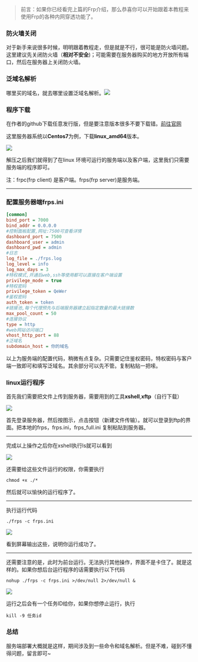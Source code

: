 > 前言：如果你已经看完上篇的Frp介绍，那么恭喜你可以开始跟着本教程来使用Frp的各种内网穿透功能了。

### 防火墙关闭

对于新手来说很多时候，明明跟着教程走，但是就是不行，很可能是防火墙问题。这里建议先关闭防火墙（**相对不安全**)；可能需要在服务器购买的地方开放所有端口，然后在服务器上关闭防火墙。

### 泛域名解析

哪里买的域名，就去哪里设置泛域名解析。![](https://zxx.one/imgs/2019/11/e953ea07900c0d73.png)

### 程序下载

在作者的github下载任意发行版，但是要注意版本很多不要下载错。[前往官网]([https://github.com/fatedier/frp/releases])

这里服务器系统以**Centos7**为例，下载**linux_amd64**版本。

![](https://zxx.one/imgs/2019/11/f73f5b1ae76bcefa.png)

解压之后我们就得到了在linux 环境可运行的服务端以及客户端，这里我们只需要服务端的程序即可。

注：frpc(frp client) 是客户端。frps(frp server)是服务端。

---

### 配置服务器端frps.ini

```ini
[common]
bind_port = 7000
bind_addr = 0.0.0.0
#控制面板配置,网址:7500可查看详情
dashboard_port = 7500
dashboard_user = admin
dashboard_pwd = admin
#日志
log_file = ./frps.log
log_level = info
log_max_days = 3
#特权模式,开通后web,ssh等使用都可以直接在客户端设置
privilege_mode = true
#特权密码
privilege_token = QeWer
#鉴权密码
auth_token = token
#链接池,每个代理预先与后端服务器建立起指定数量的最大链接数
max_pool_count = 50
#连接协议
type = http
#web网站访问端口
vhost_http_port = 88
#泛域名
subdomain_host = 你的域名
```

以上为服务端的配置代码，稍微有点复杂。只需要记住鉴权密码，特权密码与客户端一致即可和填写泛域名。其余部分可以先不管。复制粘贴一把嗦。

### linux运行程序

首先我们需要把文件上传到服务器，需要用到的工具**xshell**,**xftp**（自行下载）

![](https://zxx.one/imgs/2019/11/3695dd258397e23a.png)

首先登录服务器，然后按图示，点击按钮（新建文件传输）。就可以登录到ftp的界面。把本地的frps，frps.ini，frps_full.ini 复制粘贴到服务器。

---

完成以上操作之后你在xshell执行ls就可以看到

![](https://zxx.one/imgs/2019/11/ce2f662a76a2b029.png)

还需要给这些文件运行的权限，你需要执行

```
chmod +x ./*
```

然后就可以愉快的运行程序了。

---

执行运行代码

```
./frps -c frps.ini
```

![](https://zxx.one/imgs/2019/11/6abe99fcff8ed3b6.png)

看到屏幕输出这些，说明你运行成功了。

---

还需要注意的是，此时为前台运行。无法执行其他操作，界面不是卡住了。就是这样的。如果你想后台运行程序的话需要执行以下代码

```
nohup ./frps -c frps.ini >/dev/null 2>/dev/null &
```

![](https://zxx.one/imgs/2019/11/4419d07d541c40f4.png)

运行之后会有一个任务ID给你，如果你想停止运行，执行

```
kill -9 任务id 
```

### 总结

服务端部署大概就是这样，期间涉及到一些命令和域名解析。但是不难，碰到不懂得问题，留言即可~

